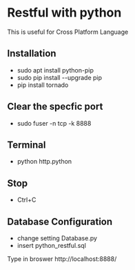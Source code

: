# Restful with python
This is useful for Cross Platform Language

## Installation
* sudo apt install python-pip
* sudo pip install --upgrade pip
* pip install tornado

## Clear the specfic port
* sudo fuser -n tcp -k 8888

## Terminal
* python http.python

## Stop
* Ctrl+C

## Database Configuration
* change setting Database.py
* insert python_restful.sql

Type in broswer
http://localhost:8888/
